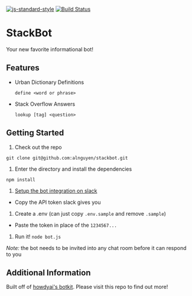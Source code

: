 [![js-standard-style](https://img.shields.io/badge/code%20style-standard-brightgreen.svg)](http://standardjs.com/)
[![Build Status](https://semaphoreci.com/api/v1/alnguyen/stackbot/branches/master/badge.svg)](https://semaphoreci.com/alnguyen/stackbot)

StackBot
========

Your new favorite informational bot!

Features
--------

* Urban Dictionary Definitions

  `define <word or phrase>`

* Stack Overflow Answers

  `lookup [tag] <question>`

Getting Started
---------------

1. Check out the repo

  `git clone git@github.com:alnguyen/stackbot.git`

1. Enter the directory and install the dependencies

  `npm install`

1. [Setup the bot integration on slack](https://my.slack.com/services/new/bot)

  * Copy the API token slack gives you

1. Create a .env (can just copy `.env.sample` and remove `.sample`)

  * Paste the token in place of the `1234567...`

1. Run it! `node bot.js`

_Note:_ the bot needs to be invited into any chat room before it can respond to you

Additional Information
----------------------

Built off of [howdyai's botkit](https://github.com/howdyai/botkit).  Please visit this repo to find out more!